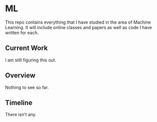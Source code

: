 # ML

This repo contains everything that I have studied in the area of Machine Learning. It will
include online classes and papers as well as code I have written for each.

## Current Work

I am still figuring this out.

## Overview

Nothing to see so far.

## Timeline

There isn't any.
